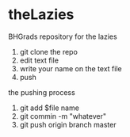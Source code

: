 # theLazies
BHGrads repository for the lazies


1. git clone the repo
2. edit text file
3. write your name on the text file 
4. push

the pushing process
1. git add $file name
2. git commin -m "whatever"
3. git push origin branch master
